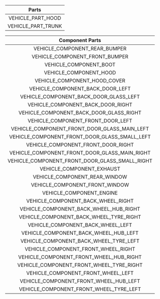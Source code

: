 | Parts |
|:-----------:|
| VEHICLE_PART_HOOD |
| VEHICLE_PART_TRUNK |

| Component Parts |
|:-----------:|
| VEHICLE_COMPONENT_REAR_BUMPER |
| VEHICLE_COMPONENT_FRONT_BUMPER |
| VEHICLE_COMPONENT_BOOT |
| VEHICLE_COMPONENT_HOOD |
| VEHICLE_COMPONENT_HOOD_COVER |
| VEHICLE_COMPONENT_BACK_DOOR_LEFT |
| VEHICLE_COMPONENT_BACK_DOOR_GLASS_LEFT |
| VEHICLE_COMPONENT_BACK_DOOR_RIGHT |
| VEHICLE_COMPONENT_BACK_DOOR_GLASS_RIGHT |
| VEHICLE_COMPONENT_FRONT_DOOR_LEFT |
| VEHICLE_COMPONENT_FRONT_DOOR_GLASS_MAIN_LEFT |
| VEHICLE_COMPONENT_FRONT_DOOR_GLASS_SMALL_LEFT |
| VEHICLE_COMPONENT_FRONT_DOOR_RIGHT |
| VEHICLE_COMPONENT_FRONT_DOOR_GLASS_MAIN_RIGHT |
| VEHICLE_COMPONENT_FRONT_DOOR_GLASS_SMALL_RIGHT |
| VEHICLE_COMPONENT_EXHAUST |
| VEHICLE_COMPONENT_REAR_WINDOW |
| VEHICLE_COMPONENT_FRONT_WINDOW |
| VEHICLE_COMPONENT_ENGINE |
| VEHICLE_COMPONENT_BACK_WHEEL_RIGHT |
| VEHICLE_COMPONENT_BACK_WHEEL_HUB_RIGHT |
| VEHICLE_COMPONENT_BACK_WHEEL_TYRE_RIGHT |
| VEHICLE_COMPONENT_BACK_WHEEL_LEFT |
| VEHICLE_COMPONENT_BACK_WHEEL_HUB_LEFT |
| VEHICLE_COMPONENT_BACK_WHEEL_TYRE_LEFT |
| VEHICLE_COMPONENT_FRONT_WHEEL_RIGHT |
| VEHICLE_COMPONENT_FRONT_WHEEL_HUB_RIGHT |
| VEHICLE_COMPONENT_FRONT_WHEEL_TYRE_RIGHT |
| VEHICLE_COMPONENT_FRONT_WHEEL_LEFT |
| VEHICLE_COMPONENT_FRONT_WHEEL_HUB_LEFT |
| VEHICLE_COMPONENT_FRONT_WHEEL_TYRE_LEFT |